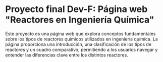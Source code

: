 # Proyecto final Dev-F: Página web "Reactores en Ingeniería Química"

Este proyecto es una página web que explora conceptos fundamentales sobre los tipos de reactores químicos utilizados en ingeniería química. La página proporciona una introducción, una clasificación de los tipos de reactores y un cuadro comparativo, permitiendo a los usuarios navegar y entender las diferencias clave entre los distintos reactores.